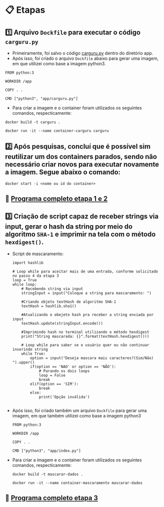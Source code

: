 # 📋 Etapas

## 1️⃣ Arquivo `Dockfile` para executar o código `carguru.py`

- Primeiramente, foi salvo o código [carguru.py](/Sprint4/Desafio/Etapa-1/app/carguru.py) dentro do diretório app.
- Após isso, foi criado o arquivo `Dockfile` abaixo para gerar uma imagem, em que utilizei como base a imagem python3.
```
FROM python:3

WORKDIR /app

COPY . .

CMD ["python3", "app/carguru.py"]
```
- Para criar a imagem e o container foram utilizados os seguintes comandos, respecticamente:
```
docker build -t carguru .
```
```
docker run -it --name container-carguru carguru
```
## 2️⃣ Após pesquisas, concluí que é possível sim reutilizar um dos containers parados, sendo não necessário criar novos para executar novamente a imagem. Segue abaixo o comando:
```
docker start -i <nome ou id do container>
```
## 🐋 [Programa completo etapa 1 e 2](/Sprint4/Desafio/Etapa-1/)
## 3️⃣ Criação de script capaz de receber strings via input, gerar o hash da string por meio do algoritmo `SHA-1` e imprimir na tela com o método `hexdigest()`.
- Script de mascaramento:
    ```
    import hashlib
    
    # Loop while para aceitar mais de uma entrada, conforme solicitado no passo 4 da etapa 3
    loop = True
    while loop:
        # Recebendo string via input
        stringInput = input("Coloque a string para mascaramento: ")
    
        #Criando objeto textHash de algoritmo SHA-1
        textHash = hashlib.sha1()
    
        #Atualizando o obejeto hash pra receber a string enviada por input
        textHash.update(stringInput.encode())
    
        #Imprimindo hash no terminal utilizando o método hexdigest 
        print("String mascarada: {}".format(textHash.hexdigest()))
    
        # Loop while para saber se o usuário quer ou não continuar inserindo string
        while True:
            option = input("Deseja mascara mais caracteres?(Sim/Não) ").upper()
            if(option == 'NAO' or option == 'NÃO'):
                # Parando os dois loops
                loop = False
                break
            elif(option == 'SIM'):
                break
            else:
                print('Opção inválida')
                
    ```
- Após isso, foi criado também um arquivo `Dockfile` para gerar uma imagem, em que também utilizei como base a imagem python3
  ```
  FROM python:3

  WORKDIR /app

  COPY . .

  CMD ["python3", "app/index.py"]
  ```

- Para criar a imagem e o container foram utilizados os seguintes comandos, respecticamente:
  ```
  docker build -t mascarar-dados .
  ```
  ```
  docker run -it --name container-mascaramento mascarar-dados
  ```
## 🐋 [Programa completo etapa 3](/Sprint4/Desafio/Etapa-3/)
